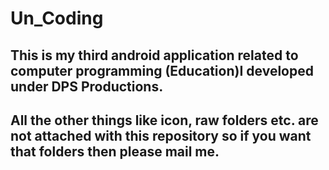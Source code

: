 # Un_Coding
This is my third android application related to computer programming (Education)I developed under DPS Productions.
--------------------------------------------------------------------
All the other things like icon, raw folders etc. are not attached 
with this repository so if you want that folders then please mail me.
--------------------------------------------------------------------
